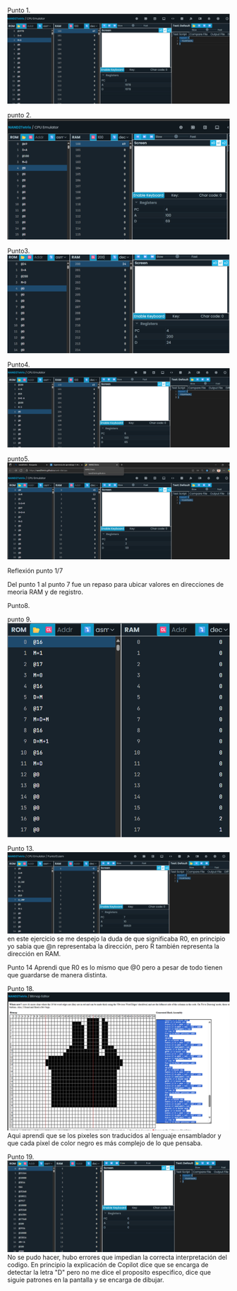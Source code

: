 Punto 1.
![ejercicio_1](Prueba_2.png)



punto 2.
![ejercicio_2](Prueba.png)


Punto3.
![ejercicio_3](Prueba_3.png)


Punto4.
![ejercicio_4](Prueba_4.png)

punto5.
![ejercicio_5](Prueba_5.png)

Reflexión punto 1/7

Del punto 1 al punto 7 fue un repaso para ubicar valores en direcciones de meoria RAM y de registro.


Punto8.


punto 9.
![ejercicio_9](Prueba_9.png)











Punto 13.
![ejercicio13](Prueba_13.png)
en este ejercicio se me despejo la duda de que significaba R0, en principio yo sabia que @n representaba la dirección, pero R también representa la dirección en RAM.



Punto 14
Aprendi que R0 es lo mismo que @0 pero a pesar de todo tienen que guardarse de manera distinta.



Punto 18.
![ejercicio18](Prueba_18.png)
Aqui aprendi que se los pixeles son traducidos al lenguaje ensamblador y que cada pixel de color negro es más complejo de lo que pensaba.

Punto 19.
![ejercicio19](Prueba_19.png)
No se pudo hacer, hubo errores que impedian la correcta interpretación del codigo. En principio la explicación de Copilot dice que se encarga de detectar la letra "D" pero no me dice el proposito especifico, dice que siguie patrones en la pantalla y se encarga de dibujar.